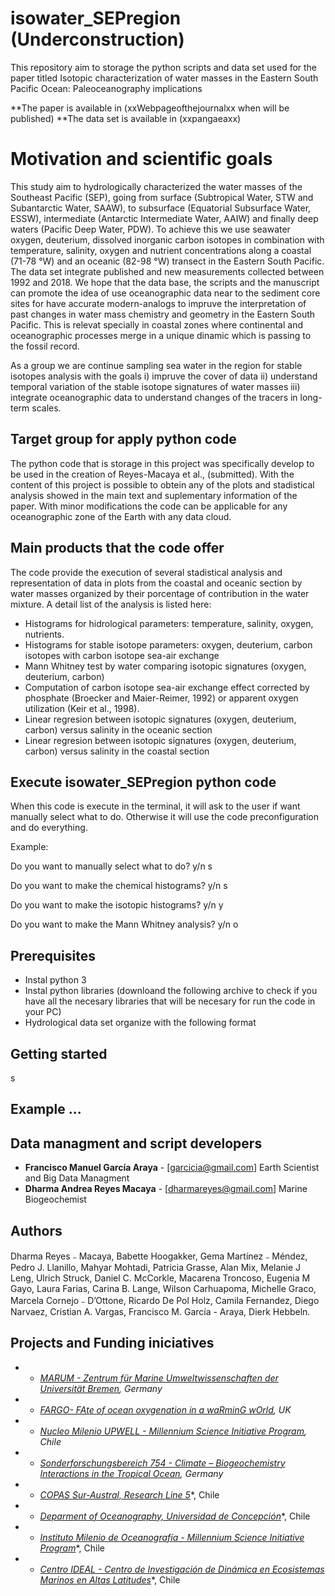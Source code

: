 # isowater_SEPregion (Underconstruction) 

This repository aim to storage the python scripts and data set used for the paper titled Isotopic characterization of water masses in the Eastern South Pacific Ocean: Paleoceanography implications 

**The paper is available in (xxWebpageofthejournalxx when will be published) 
**The data set is available in (xxpangaeaxx)

# Motivation and scientific goals 

This study aim to hydrologically characterized the water masses of the Southeast Pacific (SEP), going from surface (Subtropical Water, STW and Subantarctic Water, SAAW), to subsurface (Equatorial Subsurface Water, ESSW), intermediate (Antarctic Intermediate Water, AAIW) and finally deep waters (Pacific Deep Water, PDW).
To achieve this we use seawater oxygen, deuterium, dissolved inorganic carbon isotopes in combination with temperature, salinity, oxygen and nutrient concentrations along a coastal (71-78 °W) and an oceanic (82-98 °W) transect in the Eastern South Pacific. 
The data set integrate published and new measurements collected between 1992 and 2018. We hope that the data base, the scripts and the manuscript can promote the idea of use oceanographic data near to the sediment core sites for have accurate modern-analogs to impruve the interpretation of past changes in water mass chemistry and geometry in the Eastern South Pacific. This is relevat specially in coastal zones where continental and oceanographic processes merge in a unique dinamic which is passing to the fossil record. 

As a group we are continue sampling sea water in the region for stable isotopes analysis with the goals i) impruve the cover of data ii) understand temporal variation of the stable isotope signatures of water masses iii) integrate oceanographic data to understand changes of the tracers in long-term scales. 


## Target group for apply python code 

The python code that is storage in this project was specifically develop to be used in the creation of Reyes-Macaya et al., (submitted). With the content of this project is possible to obtein any of the plots and stadistical analysis showed in the main text and suplementary information of the paper. With minor modifications the code can be applicable for any oceanographic zone of the Earth with any data cloud. 

## Main products that the code offer 

The code provide the execution of several stadistical analysis and representation of data in plots from the coastal and oceanic section by water masses organized by their porcentage of contribution in the water mixture. A detail list of the analysis is listed here: 

- Histograms for hidrological parameters: temperature, salinity, oxygen, nutrients. 
- Histograms for stable isotope parameters: oxygen, deuterium, carbon isotopes with carbon isotope sea-air exchange 
- Mann Whitney test by water comparing isotopic signatures (oxygen, deuterium, carbon) 
- Computation of carbon isotope sea-air exchange effect corrected by phosphate (Broecker and Maier-Reimer, 1992) or apparent oxygen utilization (Keir et al., 1998). 
- Linear regresion between isotopic signatures (oxygen, deuterium, carbon) versus salinity in the oceanic section
- Linear regresion between isotopic signatures (oxygen, deuterium, carbon) versus salinity in the coastal section

## Execute isowater_SEPregion python code

When this code is execute in the terminal, it will ask to the user if want manually select what to do. Otherwise it will use the code preconfiguration and do everything. 

Example: 

Do you want to manually select what to do? y/n  s

Do you want to make the chemical histograms?  y/n  s

Do you want to make the isotopic histograms?  y/n  y

Do you want to make the Mann Whitney analysis?  y/n  o



## Prerequisites

- Instal python 3 
- Instal python libraries (downloand the following archive to check if you have all the necesary libraries that will be necesary for run the code in your PC)
- Hydrological data set organize with the following format 

## Getting started
s

## Example ...


## Data managment and script developers 

* **Francisco Manuel García Araya** - [garcicia@gmail.com] Earth Scientist and Big Data Managment  
* **Dharma Andrea Reyes Macaya** - [dharmareyes@gmail.com] Marine Biogeochemist 

## Authors  

Dharma Reyes﹣Macaya, Babette Hoogakker, Gema Martínez﹣Méndez, Pedro J. Llanillo, Mahyar Mohtadi, Patricia Grasse, Alan Mix, Melanie J Leng, Ulrich Struck, Daniel C. McCorkle, Macarena Troncoso, Eugenia M Gayo, Laura Farias, Carina B. Lange, Wilson Carhuapoma, Michelle Graco, Marcela Cornejo﹣D’Ottone, Ricardo De Pol Holz, Camila Fernandez, Diego Narvaez, Cristian A. Vargas, Francisco M. García - Araya, Dierk Hebbeln. 

## Projects and Funding iniciatives 

* - [*MARUM - Zentrum für Marine Umweltwissenschaften der Universität Bremen*](https://www.marum.de/en/about-us/Marine-Sedimentology/Team-3.html)*, Germany*
* - [*FARGO- FAte of ocean oxygenation in a waRminG wOrld*](http://www.lyellcentre.ac.uk/)*, UK*
* - [*Nucleo Milenio UPWELL -  Millennium Science Initiative Program*](http://www.upwell.cl/eng/humboldt-biogeochemistry/)*, Chile*
* - [*Sonderforschungsbereich 754 - Climate – Biogeochemistry Interactions in the Tropical Ocean*](http://www.sfb754.de)*, Germany*
* - [*COPAS Sur-Austral, Research Line 5*](http://www.sur-austral.cl/)*, Chile
* - [*Deparment of Oceanography, Universidad de Concepción*](http://oceanografia.udec.cl/)*, Chile
* - [*Instituto Milenio de Oceanografía - Millennium Science Initiative Program*](https://en.imo-chile.cl/)*, Chile
* - [*Centro IDEAL - Centro de Investigación de Dinámica en Ecosistemas Marinos en Altas Latitudes*](https://www.centroideal.cl/)*, Chile
